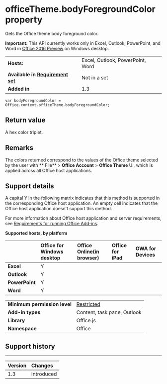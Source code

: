 
# officeTheme.bodyForegroundColor property
Gets the Office theme body foreground color.

 **Important:** This API currently works only in Excel, Outlook, PowerPoint, and Word in [Office 2016 Preview](https://products.office.com/en-us/office-2016-preview) on Windows desktop.


|||
|:-----|:-----|
|**Hosts:**|Excel, Outlook, PowerPoint, Word|
|**Available in [Requirement set](http://msdn.microsoft.com/library/6b6702f2-b0a5-46ab-a356-8dda897ca8ae%28Office.15%29.aspx)**|Not in a set|
|**Added in**|1.3|



```
var bodyForegroundColor = Office.context.officeTheme.bodyForegroundColor;
```


## Return value

A hex color triplet.


## Remarks

The colors returned correspond to the values of the Office theme selected by the user with  ** File** > **Office Account** > **Office Theme** UI, which is applied across all Office host applications.


## Support details


A capital Y in the following matrix indicates that this method is supported in the corresponding Office host application. An empty cell indicates that the Office host application doesn't support this method.

For more information about Office host application and server requirements, see [Requirements for running Office Add-ins](http://msdn.microsoft.com/library/67340567-bb9a-498c-96d3-3f52f28c16bc%28Office.15%29.aspx).


**Supported hosts, by platform**


||**Office for Windows desktop**|**Office Online(in browser)**|**Office for iPad**|**OWA for Devices**|
|:-----|:-----|:-----|:-----|:-----|
|**Excel**|Y||||
|**Outlook**|Y||||
|**PowerPoint**|Y||||
|**Word**|Y||||

|||
|:-----|:-----|
|**Minimum permission level**|[Restricted](http://msdn.microsoft.com/library/da2efadc-4ebf-45fe-be39-397ac1eb1dbd%28Office.15%29.aspx)|
|**Add-in types**|Content, task pane, Outlook|
|**Library**|Office.js|
|**Namespace**|Office|

## Support history



****


|**Version**|**Changes**|
|:-----|:-----|
|1.3|Introduced|

